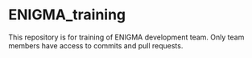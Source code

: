 # ENIGMA_training
This repository is for training of ENIGMA development team. Only team members have access to commits and pull requests.
